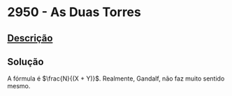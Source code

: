 # 2950 - As Duas Torres

## [Descrição](https://www.beecrowd.com.br/judge/pt/problems/view/2950)

## Solução

A fórmula é $\frac{N}{(X + Y)}$. Realmente, Gandalf, não faz muito sentido mesmo.